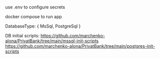 use .env to configure secrets

docker compose to run app

DatabaseType: { MsSql, PostgreSql }


DB initial scripts:
https://github.com/marchenko-alona/PrivatBank/tree/main/mssql-init-scripts
https://github.com/marchenko-alona/PrivatBank/tree/main/postgres-init-scripts
